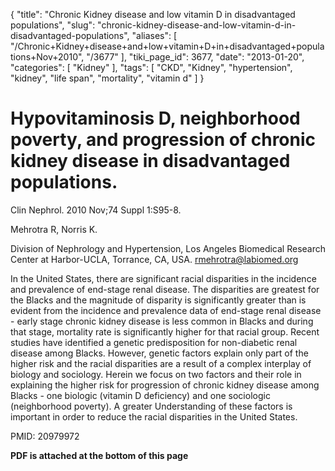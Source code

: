{
    "title": "Chronic Kidney disease and low vitamin D in disadvantaged populations",
    "slug": "chronic-kidney-disease-and-low-vitamin-d-in-disadvantaged-populations",
    "aliases": [
        "/Chronic+Kidney+disease+and+low+vitamin+D+in+disadvantaged+populations+Nov+2010",
        "/3677"
    ],
    "tiki_page_id": 3677,
    "date": "2013-01-20",
    "categories": [
        "Kidney"
    ],
    "tags": [
        "CKD",
        "Kidney",
        "hypertension",
        "kidney",
        "life span",
        "mortality",
        "vitamin d"
    ]
}


# Hypovitaminosis D, neighborhood poverty, and progression of chronic kidney disease in disadvantaged populations.

Clin Nephrol. 2010 Nov;74 Suppl 1:S95-8.

Mehrotra R, Norris K.

Division of Nephrology and Hypertension, Los Angeles Biomedical Research Center at Harbor-UCLA, Torrance, CA, USA. rmehrotra@labiomed.org

In the United States, there are significant racial disparities in the incidence and prevalence of end-stage renal disease. The disparities are greatest for the Blacks and the magnitude of disparity is significantly greater than is evident from the incidence and prevalence data of end-stage renal disease - early stage chronic kidney disease is less common in Blacks and during that stage, mortality rate is significantly higher for that racial group. Recent studies have identified a genetic predisposition for non-diabetic renal disease among Blacks. However, genetic factors explain only part of the higher risk and the racial disparities are a result of a complex interplay of biology and sociology. Herein we focus on two factors and their role in explaining the higher risk for progression of chronic kidney disease among Blacks - one biologic (vitamin D deficiency) and one sociologic (neighborhood poverty). A greater Understanding of these factors is important in order to reduce the racial disparities in the United States.

PMID:     20979972

 **PDF is attached at the bottom of this page**